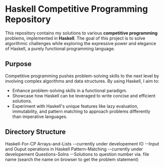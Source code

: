 # Haskell Competitive Programming Repository

This repository contains my solutions to various **competitive programming** problems, implemented in **Haskell**. The goal of this project is to solve algorithmic challenges while exploring the expressive power and elegance of Haskell, a purely functional programming language.

## Purpose

Competitive programming pushes problem-solving skills to the next level by involving complex algorithms and data structures. By using Haskell, I aim to:

- Enhance problem-solving skills in a functional paradigm.
- Showcase how Haskell can be leveraged to write concise and efficient solutions.
- Experiment with Haskell's unique features like lazy evaluation, immutability, and pattern matching to approach problems differently than imperative languages.

## Directory Structure

Haskell-For-CP
    Arrays-and-Lists
        --currently under developement
    IO
        --Input and Ouput operations in Haskell
    Pattern-Matching
        --currently under developement
    Questions-Solns
        --Solutions to question number via. file name 
        (search the name on browser to get the problem statement)